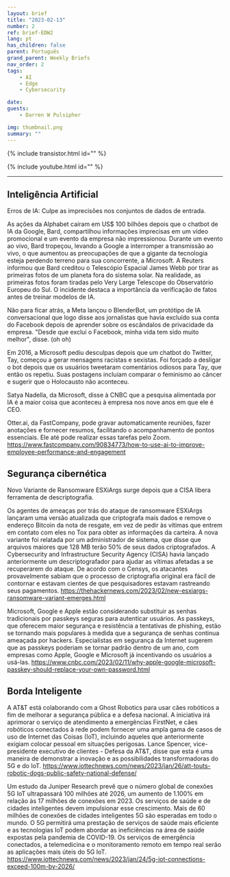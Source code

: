 ```yaml
---
layout: brief
title: "2023-02-13"
number: 2
ref: brief-EDW2
lang: pt
has_children: false
parent: Português
grand_parent: Weekly Briefs
nav_order: 2
tags:
    - AI
    - Edge
    - Cybersecurity

date: 
guests:
    - Darren W Pulsipher

img: thumbnail.png
summary: ""
---
```


{% include transistor.html id="" %}

{% include youtube.html id="" %}

---

## Inteligência Artificial

Erros de IA: Culpe as imprecisões nos conjuntos de dados de entrada.

As ações da Alphabet caíram em US$ 100 bilhões depois que o chatbot de IA da Google, Bard, compartilhou informações imprecisas em um vídeo promocional e um evento da empresa não impressionou. Durante um evento ao vivo, Bard tropeçou, levando a Google a interromper a transmissão ao vivo, o que aumentou as preocupações de que a gigante da tecnologia esteja perdendo terreno para sua concorrente, a Microsoft. A Reuters informou que Bard creditou o Telescópio Espacial James Webb por tirar as primeiras fotos de um planeta fora do sistema solar. Na realidade, as primeiras fotos foram tiradas pelo Very Large Telescope do Observatório Europeu do Sul. O incidente destaca a importância da verificação de fatos antes de treinar modelos de IA.

Não para ficar atrás, a Meta lançou o BlenderBot, um protótipo de IA conversacional que logo disse aos jornalistas que havia excluído sua conta do Facebook depois de aprender sobre os escândalos de privacidade da empresa. "Desde que excluí o Facebook, minha vida tem sido muito melhor", disse. (oh oh)

Em 2016, a Microsoft pediu desculpas depois que um chatbot do Twitter, Tay, começou a gerar mensagens racistas e sexistas. Foi forçado a desligar o bot depois que os usuários tweetaram comentários odiosos para Tay, que então os repetiu. Suas postagens incluíam comparar o feminismo ao câncer e sugerir que o Holocausto não aconteceu.

Satya Nadella, da Microsoft, disse à CNBC que a pesquisa alimentada por IA é a maior coisa que aconteceu à empresa nos nove anos em que ele é CEO.

Otter.ai, da FastCompany, pode gravar automaticamente reuniões, fazer anotações e fornecer resumos, facilitando o acompanhamento de pontos essenciais. Ele até pode realizar essas tarefas pelo Zoom. https://www.fastcompany.com/90834773/how-to-use-ai-to-improve-employee-performance-and-engagement

## Segurança cibernética

Novo Variante de Ransomware ESXiArgs surge depois que a CISA libera ferramenta de descriptografia.

Os agentes de ameaças por trás do ataque de ransomware ESXiArgs lançaram uma versão atualizada que criptografa mais dados e remove o endereço Bitcoin da nota de resgate, em vez de pedir às vítimas que entrem em contato com eles no Tox para obter as informações da carteira. A nova variante foi relatada por um administrador de sistema, que disse que arquivos maiores que 128 MB terão 50% de seus dados criptografados. A Cybersecurity and Infrastructure Security Agency (CISA) havia lançado anteriormente um descriptografador para ajudar as vítimas afetadas a se recuperarem do ataque. De acordo com o Censys, os atacantes provavelmente sabiam que o processo de criptografia original era fácil de contornar e estavam cientes de que pesquisadores estavam rastreando seus pagamentos. https://thehackernews.com/2023/02/new-esxiargs-ransomware-variant-emerges.html

Microsoft, Google e Apple estão considerando substituir as senhas tradicionais por passkeys seguras para autenticar usuários. As passkeys, que oferecem maior segurança e resistência a tentativas de phishing, estão se tornando mais populares à medida que a segurança de senhas continua ameaçada por hackers. Especialistas em segurança da Internet sugerem que as passkeys poderiam se tornar padrão dentro de um ano, com empresas como Apple, Google e Microsoft já incentivando os usuários a usá-las. https://www.cnbc.com/2023/02/11/why-apple-google-microsoft-passkey-should-replace-your-own-password.html

## Borda Inteligente

A AT&T está colaborando com a Ghost Robotics para usar cães robóticos a fim de melhorar a segurança pública e a defesa nacional. A iniciativa irá aprimorar o serviço de atendimento a emergências FirstNet, e cães robóticos conectados à rede podem fornecer uma ampla gama de casos de uso de Internet das Coisas (IoT), incluindo aqueles que anteriormente exigiam colocar pessoal em situações perigosas. Lance Spencer, vice-presidente executivo de clientes - Defesa da AT&T, disse que esta é uma maneira de demonstrar a inovação e as possibilidades transformadoras do 5G e do IoT. https://www.iottechnews.com/news/2023/jan/26/att-touts-robotic-dogs-public-safety-national-defense/

Um estudo da Juniper Research prevê que o número global de conexões 5G IoT ultrapassará 100 milhões até 2026, um aumento de 1.100% em relação às 17 milhões de conexões em 2023. Os serviços de saúde e de cidades inteligentes devem impulsionar esse crescimento. Mais de 60 milhões de conexões de cidades inteligentes 5G são esperadas em todo o mundo. O 5G permitirá uma prestação de serviços de saúde mais eficiente e as tecnologias IoT podem abordar as ineficiências na área de saúde expostas pela pandemia de COVID-19. Os serviços de emergência conectados, a telemedicina e o monitoramento remoto em tempo real serão as aplicações mais úteis do 5G IoT. https://www.iottechnews.com/news/2023/jan/24/5g-iot-connections-exceed-100m-by-2026/


